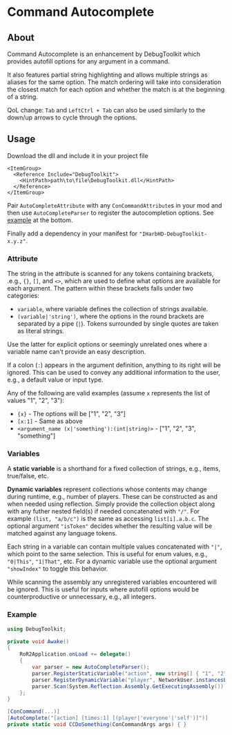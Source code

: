 ﻿# Command Autocomplete

## About

Command Autocomplete is an enhancement by DebugToolkit which provides autofill options for any argument in a command.

It also features partial string highlighting and allows multiple strings as aliases for the same option. The match ordering will take into consideration the closest match for each option and whether the match is at the beginning of a string.

QoL change: `Tab` and `LeftCtrl + Tab` can also be used similarly to the down/up arrows to cycle through the options.

## Usage

Download the dll and include it in your project file

```
<ItemGroup>
  <Reference Include="DebugToolkit">
    <HintPath>path\to\file\DebugToolkit.dll</HintPath>
  </Reference>
</ItemGroup>
```

Pair `AutoCompleteAttribute` with any `ConCommandAttribute`s in your mod and then use `AutoCompleteParser` to register the autocompletion options. See [example](#example) at the bottom.

Finally add a dependency in your manifest for `"IHarbHD-DebugToolkit-x.y.z"`.

### Attribute
The string in the attribute is scanned for any tokens containing brackets, .e.g., `{}`, `[]`, and `<>`, which are used to define what options are available for each argument. The pattern within these brackets falls under two categories:
- `variable`, where variable defines the collection of strings available.
- `(variable|'string')`, where the options in the round brackets are separated by a pipe (`|`). Tokens surrounded by single quotes are taken as literal strings.

Use the latter for explicit options or seemingly unrelated ones where a variable name can't provide an easy description.

If a colon (`:`) appears in the argument definition, anything to its right will be ignored. This can be used to convey any additional information to the user, e.g., a default value or input type.

Any of the following are valid examples (assume `x` represents the list of values "1", "2", "3"):
- `{x}` - The options will be ["1", "2", "3"]
- `[x:1]` - Same as above
- `<argument_name (x|'something'):(int|string)>` - ["1", "2", "3", "something"]

### Variables

A **static variable** is a shorthand for a fixed collection of strings, e.g., items, true/false, etc.

**Dynamic variables** represent collections whose contents may change during runtime, e.g., number of players. These can be constructed as and when needed using reflection. Simply provide the collection object along with any futher nested field(s) if needed concatenated with `"/"`. For example `(list, "a/b/c")` is the same as accessing `list[i].a.b.c`. The optional argument `"isToken"` decides whether the resulting value will be matched against any language tokens.

Each string in a variable can contain multiple values concatenated with `"|"`, which point to the same selection. This is useful for enum values, e.g., `"0|This"`, `"1|That"`, etc. For a dynamic variable use the optional argument `"showIndex"` to toggle this behavior.

While scanning the assembly any unregistered variables encountered will be ignored. This is useful for inputs where autofill options would be counterproductive or unnecessary, e.g., all integers.

### Example

```cs
using DebugToolkit;

private void Awake()
{
    RoR2Application.onLoad += delegate()
    {
        var parser = new AutoCompleteParser();
        parser.RegisterStaticVariable("action", new string[] { "1", "2", "3" });
        parser.RegisterDynamicVariable("player", NetworkUser.instancesList, "userName");
        parser.Scan(System.Reflection.Assembly.GetExecutingAssembly());
    };
}

[ConCommand(...)]
[AutoComplete("[action] [times:1] [(player|'everyone'|'self')]")]
private static void CCDoSomething(ConCommandArgs args) { }
```